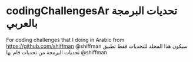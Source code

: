 # codingChallengesAr تحديات البرمجة بالعربي
For coding challenges that I doing in Arabic from https://github.com/shiffman @shiffman
سيكون هذا المجلد للتحديات فقط
تطبيق تحديات البرمجة من تحديات قام بها @shiffman
